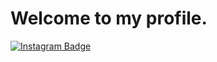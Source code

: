 # Welcome to my profile.
[![Instagram Badge](https://img.shields.io/badge/-@jlim__slam-purple?style=flat&logo=instagram&logoColor=white&link=https://www.instagram.com/j.o.sh/)](https://www.instagram.com/j.o.sh/)

<!--
**JSusak/JSusak** is a ✨ _special_ ✨ repository because its `README.md` (this file) appears on your GitHub profile.

Here are some ideas to get you started:

- 🔭 I’m currently working on ...
- 🌱 I’m currently learning ...
- 👯 I’m looking to collaborate on ...
- 🤔 I’m looking for help with ...
- 💬 Ask me about ...
- 📫 How to reach me: ...
- 😄 Pronouns: ...
- ⚡ Fun fact: ...
-->
